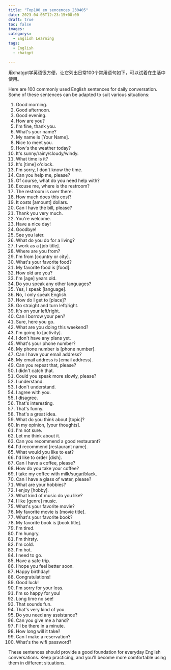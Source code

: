 ```yaml
---
title: "Top100_en_sencences_230405"
date: 2023-04-05T12:23:15+08:00
draft: true
toc: false
images:
categorys:
  - English Learning
tags:
  - English
  - chatgpt

---
```


用chatgpt学英语很方便，让它列出日常100个常用语句如下，可以试着在生活中使用。

Here are 100 commonly used English sentences for daily conversation. Some of these sentences can be adapted to suit various situations:

1. Good morning.
2. Good afternoon.
3. Good evening.
4. How are you?
5. I'm fine, thank you.
6. What's your name?
7. My name is [Your Name].
8. Nice to meet you.
9. How's the weather today?
10. It's sunny/rainy/cloudy/windy.
11. What time is it?
12. It's [time] o'clock.
13. I'm sorry, I don't know the time.
14. Can you help me, please?
15. Of course, what do you need help with?
16. Excuse me, where is the restroom?
17. The restroom is over there.
18. How much does this cost?
19. It costs [amount] dollars.
20. Can I have the bill, please?
21. Thank you very much.
22. You're welcome.
23. Have a nice day!
24. Goodbye!
25. See you later.
26. What do you do for a living?
27. I work as a [job title].
28. Where are you from?
29. I'm from [country or city].
30. What's your favorite food?
31. My favorite food is [food].
32. How old are you?
33. I'm [age] years old.
34. Do you speak any other languages?
35. Yes, I speak [language].
36. No, I only speak English.
37. How do I get to [place]?
38. Go straight and turn left/right.
39. It's on your left/right.
40. Can I borrow your pen?
41. Sure, here you go.
42. What are you doing this weekend?
43. I'm going to [activity].
44. I don't have any plans yet.
45. What's your phone number?
46. My phone number is [phone number].
47. Can I have your email address?
48. My email address is [email address].
49. Can you repeat that, please?
50. I didn't catch that.
51. Could you speak more slowly, please?
52. I understand.
53. I don't understand.
54. I agree with you.
55. I disagree.
56. That's interesting.
57. That's funny.
58. That's a great idea.
59. What do you think about [topic]?
60. In my opinion, [your thoughts].
61. I'm not sure.
62. Let me think about it.
63. Can you recommend a good restaurant?
64. I'd recommend [restaurant name].
65. What would you like to eat?
66. I'd like to order [dish].
67. Can I have a coffee, please?
68. How do you take your coffee?
69. I take my coffee with milk/sugar/black.
70. Can I have a glass of water, please?
71. What are your hobbies?
72. I enjoy [hobby].
73. What kind of music do you like?
74. I like [genre] music.
75. What's your favorite movie?
76. My favorite movie is [movie title].
77. What's your favorite book?
78. My favorite book is [book title].
79. I'm tired.
80. I'm hungry.
81. I'm thirsty.
82. I'm cold.
83. I'm hot.
84. I need to go.
85. Have a safe trip.
86. I hope you feel better soon.
87. Happy birthday!
88. Congratulations!
89. Good luck!
90. I'm sorry for your loss.
91. I'm so happy for you!
92. Long time no see!
93. That sounds fun.
94. That's very kind of you.
95. Do you need any assistance?
96. Can you give me a hand?
97. I'll be there in a minute.
98. How long will it take?
99. Can I make a reservation?
100. What's the wifi password?

These sentences should provide a good foundation for everyday English conversations. Keep practicing, and you'll become more comfortable using them in different situations.
